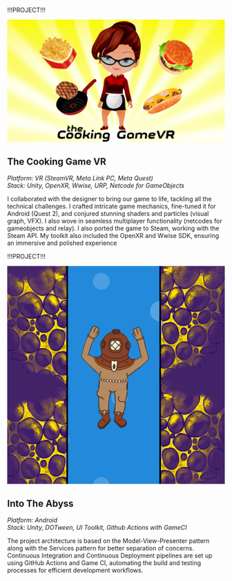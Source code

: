 !!!PROJECT!!!

![The Cooking Game VR](https://raw.githubusercontent.com/NeutrinoZh/blog/master/media/portfolio/the-cooking-game-vr.png)  

## The Cooking Game VR

*Platform: VR (SteamVR, Meta Link PC, Meta Quest) <br/>
Stack: Unity, OpenXR, Wwise, URP, Netcode for GameObjects*

I collaborated with the designer to bring our game to life, tackling all the
technical challenges. I crafted intricate game mechanics, fine-tuned it for
Android (Quest 2), and conjured stunning shaders and particles (visual
graph, VFX). I also wove in seamless multiplayer functionality (netcodes for
gameobjects and relay). I also ported the game to Steam, working with the
Steam API. My toolkit also included the OpenXR and Wwise SDK, ensuring
an immersive and polished experience

!!!PROJECT!!!

![Into The Abyss](https://raw.githubusercontent.com/NeutrinoZh/blog/master/media/portfolio/into-the-abyss.png)  

## Into The Abyss

*Platform: Android <br/>
Stack: Unity, DOTween, UI Toolkit, Github Actions with GameCI*

The project architecture is based on the Model-View-Presenter pattern along with the Services pattern for better separation of concerns. Continuous Integration and Continuous Deployment pipelines are set up using GitHub Actions and Game CI, automating the build and testing processes for efficient development workflows.